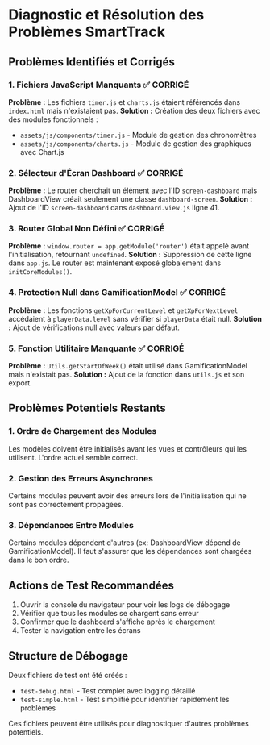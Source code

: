 # Diagnostic et Résolution des Problèmes SmartTrack

## Problèmes Identifiés et Corrigés

### 1. Fichiers JavaScript Manquants ✅ CORRIGÉ
**Problème :** Les fichiers `timer.js` et `charts.js` étaient référencés dans `index.html` mais n'existaient pas.
**Solution :** Création des deux fichiers avec des modules fonctionnels :
- `assets/js/components/timer.js` - Module de gestion des chronomètres
- `assets/js/components/charts.js` - Module de gestion des graphiques avec Chart.js

### 2. Sélecteur d'Écran Dashboard ✅ CORRIGÉ
**Problème :** Le router cherchait un élément avec l'ID `screen-dashboard` mais DashboardView créait seulement une classe `dashboard-screen`.
**Solution :** Ajout de l'ID `screen-dashboard` dans `dashboard.view.js` ligne 41.

### 3. Router Global Non Défini ✅ CORRIGÉ
**Problème :** `window.router = app.getModule('router')` était appelé avant l'initialisation, retournant `undefined`.
**Solution :** Suppression de cette ligne dans `app.js`. Le router est maintenant exposé globalement dans `initCoreModules()`.

### 4. Protection Null dans GamificationModel ✅ CORRIGÉ
**Problème :** Les fonctions `getXpForCurrentLevel` et `getXpForNextLevel` accédaient à `playerData.level` sans vérifier si `playerData` était null.
**Solution :** Ajout de vérifications null avec valeurs par défaut.

### 5. Fonction Utilitaire Manquante ✅ CORRIGÉ
**Problème :** `Utils.getStartOfWeek()` était utilisé dans GamificationModel mais n'existait pas.
**Solution :** Ajout de la fonction dans `utils.js` et son export.

## Problèmes Potentiels Restants

### 1. Ordre de Chargement des Modules
Les modèles doivent être initialisés avant les vues et contrôleurs qui les utilisent. L'ordre actuel semble correct.

### 2. Gestion des Erreurs Asynchrones
Certains modules peuvent avoir des erreurs lors de l'initialisation qui ne sont pas correctement propagées.

### 3. Dépendances Entre Modules
Certains modules dépendent d'autres (ex: DashboardView dépend de GamificationModel). Il faut s'assurer que les dépendances sont chargées dans le bon ordre.

## Actions de Test Recommandées

1. Ouvrir la console du navigateur pour voir les logs de débogage
2. Vérifier que tous les modules se chargent sans erreur
3. Confirmer que le dashboard s'affiche après le chargement
4. Tester la navigation entre les écrans

## Structure de Débogage

Deux fichiers de test ont été créés :
- `test-debug.html` - Test complet avec logging détaillé
- `test-simple.html` - Test simplifié pour identifier rapidement les problèmes

Ces fichiers peuvent être utilisés pour diagnostiquer d'autres problèmes potentiels.